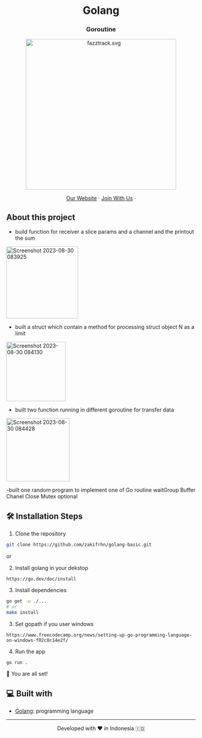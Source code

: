 <h1 align="center">
  Golang 
</h1>

<h3 align="center">
  Goroutine 
</h3>

<p align="center"><img src="https://yt3.ggpht.com/ytc/AKedOLT7YD9x6PiR-CfbBbFC3wz2WatiIZFrI_I0v-6k=s900-c-k-c0x00ffffff-no-rj" width="400px" alt="fazztrack.svg" /></p>

<p align="center">
    <a href="https://www.fazztrack.com/" target="blank">Our Website</a>
    ·
    <a href="https://www.fazztrack.com/class/backend-golang">Join With Us</a>
    ·
</p>

## About this project
- build function for receiver a slice params and a channel and the printout the sum 

<img width="191" alt="Screenshot 2023-08-30 083925" src="https://github.com/zakifrhn/golang-basic/assets/60335942/e26d57e3-4442-4433-be24-bdf677fbd373">


- built a struct which contain a method for processing struct object N as a limit 

<img width="158" alt="Screenshot 2023-08-30 084130" src="https://github.com/zakifrhn/golang-basic/assets/60335942/2f6cffc9-430e-4d26-a5e2-ee30dbef8585">


- built two function running in different goroutine for transfer data

<img width="168" alt="Screenshot 2023-08-30 084428" src="https://github.com/zakifrhn/golang-basic/assets/60335942/5d505d17-8b4b-4df7-b5ad-89b0452af243">


-built one random program to implement one of Go routine
waitGroup
Buffer Chanel
Close
Mutex optional



## 🛠️ Installation Steps

1. Clone the repository

```bash
git clone https://github.com/zakifrhn/golang-basic.git
```

or

2. Install golang in your dekstop 
```
https://go.dev/doc/install
```

3. Install dependencies

```bash
go get -u ./...
# or
make install
```

3. Set gopath if you user windows
```
https://www.freecodecamp.org/news/setting-up-go-programming-language-on-windows-f02c8c14e2f/
```

4. Run the app

```bash
go run .
```



🌟 You are all set!

## 💻 Built with

-   [Golang](https://go.dev/): programming language


<hr>
<p align="center">
Developed with ❤️ in Indonesia 	🇮🇩
</p>
